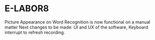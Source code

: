 # E-LABOR8
Picture Appearance on Word Recognition is now functional on a manual matter
Next changes to be made: UI and UX of the software, Keyboard interrupt to refresh recording.
